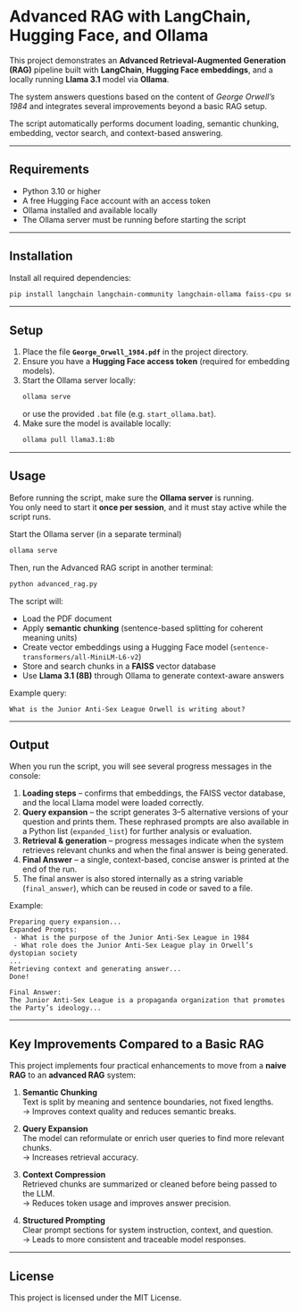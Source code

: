 # Advanced RAG with LangChain, Hugging Face, and Ollama

This project demonstrates an **Advanced Retrieval-Augmented Generation (RAG)** pipeline built with **LangChain**, **Hugging Face embeddings**, and a locally running **Llama 3.1** model via **Ollama**.  

The system answers questions based on the content of *George Orwell’s 1984* and integrates several improvements beyond a basic RAG setup.

The script automatically performs document loading, semantic chunking, embedding, vector search, and context-based answering.

---

## Requirements

- Python 3.10 or higher  
- A free Hugging Face account with an access token  
- Ollama installed and available locally  
- The Ollama server must be running before starting the script  

---

## Installation

Install all required dependencies:

```bash
pip install langchain langchain-community langchain-ollama faiss-cpu sentence-transformers nltk
```

---

## Setup

1. Place the file **`George_Orwell_1984.pdf`** in the project directory.  
2. Ensure you have a **Hugging Face access token** (required for embedding models).  
3. Start the Ollama server locally:
   ```bash
   ollama serve
   ```
   or use the provided `.bat` file (e.g. `start_ollama.bat`).
4. Make sure the model is available locally:
   ```bash
   ollama pull llama3.1:8b
   ```

---

## Usage

Before running the script, make sure the **Ollama server** is running.  
You only need to start it **once per session**, and it must stay active while the script runs.

Start the Ollama server (in a separate terminal)
```bash
ollama serve
```
Then, run the Advanced RAG script in another terminal:
```bash
python advanced_rag.py
```

The script will:
- Load the PDF document  
- Apply **semantic chunking** (sentence-based splitting for coherent meaning units)  
- Create vector embeddings using a Hugging Face model (`sentence-transformers/all-MiniLM-L6-v2`)  
- Store and search chunks in a **FAISS** vector database  
- Use **Llama 3.1 (8B)** through Ollama to generate context-aware answers  

Example query:
```
What is the Junior Anti-Sex League Orwell is writing about?
```

---

## Output

When you run the script, you will see several progress messages in the console:

1. **Loading steps** – confirms that embeddings, the FAISS vector database, and the local Llama model were loaded correctly.  
2. **Query expansion** – the script generates 3–5 alternative versions of your question and prints them. These rephrased prompts are also available in a Python list (`expanded_list`) for further analysis or evaluation.  
3. **Retrieval & generation** – progress messages indicate when the system retrieves relevant chunks and when the final answer is being generated.  
4. **Final Answer** – a single, context-based, concise answer is printed at the end of the run.  
5. The final answer is also stored internally as a string variable (`final_answer`), which can be reused in code or saved to a file.

Example:
```
Preparing query expansion...
Expanded Prompts:
 - What is the purpose of the Junior Anti-Sex League in 1984
 - What role does the Junior Anti-Sex League play in Orwell’s dystopian society
...
Retrieving context and generating answer...
Done!

Final Answer:
The Junior Anti-Sex League is a propaganda organization that promotes the Party’s ideology...
```

---

## Key Improvements Compared to a Basic RAG

This project implements four practical enhancements to move from a **naive RAG** to an **advanced RAG** system:

1. **Semantic Chunking**  
   Text is split by meaning and sentence boundaries, not fixed lengths.  
   → Improves context quality and reduces semantic breaks.

2. **Query Expansion**  
   The model can reformulate or enrich user queries to find more relevant chunks.  
   → Increases retrieval accuracy.

3. **Context Compression**  
   Retrieved chunks are summarized or cleaned before being passed to the LLM.  
   → Reduces token usage and improves answer precision.

4. **Structured Prompting**  
   Clear prompt sections for system instruction, context, and question.  
   → Leads to more consistent and traceable model responses.

---

## License

This project is licensed under the MIT License.

